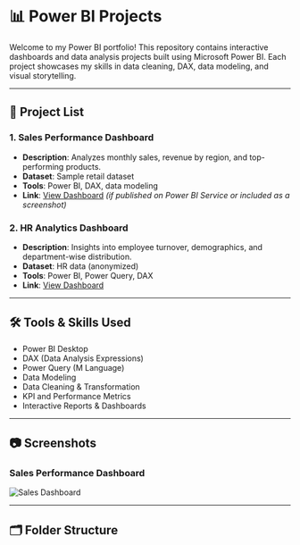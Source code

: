# 📊 Power BI Projects

Welcome to my Power BI portfolio! This repository contains interactive dashboards and data analysis projects built using Microsoft Power BI. Each project showcases my skills in data cleaning, DAX, data modeling, and visual storytelling.

---

## 📁 Project List

### 1. **Sales Performance Dashboard**
- **Description**: Analyzes monthly sales, revenue by region, and top-performing products.
- **Dataset**: Sample retail dataset
- **Tools**: Power BI, DAX, data modeling
- **Link**: [View Dashboard](#) *(if published on Power BI Service or included as a screenshot)*

### 2. **HR Analytics Dashboard**
- **Description**: Insights into employee turnover, demographics, and department-wise distribution.
- **Dataset**: HR data (anonymized)
- **Tools**: Power BI, Power Query, DAX
- **Link**: [View Dashboard](#)

---

## 🛠️ Tools & Skills Used

- Power BI Desktop
- DAX (Data Analysis Expressions)
- Power Query (M Language)
- Data Modeling
- Data Cleaning & Transformation
- KPI and Performance Metrics
- Interactive Reports & Dashboards

---

## 📷 Screenshots

### Sales Performance Dashboard

![Sales Dashboard](images/sales_dashboard.png)

---

## 🗂️ Folder Structure

